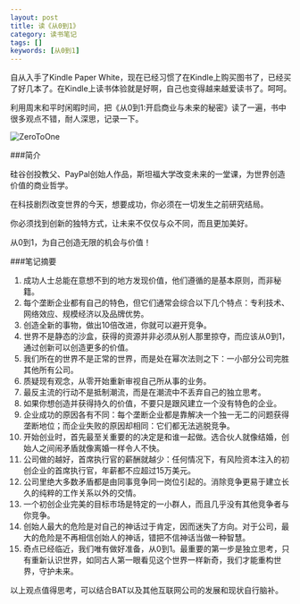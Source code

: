 ```yaml
---
layout: post
title: 读《从0到1》
category: 读书笔记
tags: []
keywords: [从0到1]
---
```


自从入手了Kindle Paper White，现在已经习惯了在Kindle上购买图书了，已经买了好几本了。在Kindle上读书体验就是好啊，自己也变得越来越爱读书了。呵呵。

利用周末和平时闲暇时间，把《从0到1:开启商业与未来的秘密》读了一遍，书中很多观点不错，耐人深思，记录一下。

<!-- more -->

![ZeroToOne](https://mmbiz.qlogo.cn/mmbiz/otHvoL6neeJ5oYLG0iaoNxdK2PicJibOmbEvIdIwkiaMdVw6kIWfFws0G5D3RQaHNue9GmkgzroiaMBUzHrlHvO5bow/0?wxfmt=jpeg)

###简介

硅谷创投教父、PayPal创始人作品，斯坦福大学改变未来的一堂课，为世界创造价值的商业哲学。

在科技剧烈改变世界的今天，想要成功，你必须在一切发生之前研究结局。

你必须找到创新的独特方式，让未来不仅仅与众不同，而且更加美好。

从0到1，为自己创造无限的机会与价值！

###笔记摘要

1. 成功人士总能在意想不到的地方发现价值，他们遵循的是基本原则，而非秘籍。
1. 每个垄断企业都有自己的特色，但它们通常会综合以下几个特点：专利技术、网络效应、规模经济以及品牌优势。
1. 创造全新的事物，做出10倍改进，你就可以避开竞争。
1. 世界不是静态的沙盒，获得的资源并非必须从别人那里掠夺，而应该从0到1，通过创新可以创造更多的价值。
1. 我们所在的世界不是正常的世界，而是处在幂次法则之下：一小部分公司完胜其他所有公司。
1. 质疑现有观念，从零开始重新审视自己所从事的业务。
1. 最反主流的行动不是抵制潮流，而是在潮流中不丢弃自己的独立思考。
1. 如果你想创造并获得持久的价值，不要只是跟风建立一个没有特色的企业。
1. 企业成功的原因各有不同：每个垄断企业都是靠解决一个独一无二的问题获得垄断地位；而企业失败的原因却相同：它们都无法逃脱竞争。
1. 开始创业时，首先最至关重要的的决定是和谁一起做。选合伙人就像结婚，创始人之间闹矛盾就像离婚一样令人不快。
1. 公司做的越好，首席执行官的薪酬就越少：任何情况下，有风险资本注入的初创企业的首席执行官，年薪都不应超过15万美元。
1. 公司里绝大多数矛盾都是由同事竞争同一岗位引起的。消除竞争更易于建立长久的纯粹的工作关系以外的交情。
1. 一个初创企业完美的目标市场是特定的一小群人，而且几乎没有其他竞争者与你竞争。
1. 创始人最大的危险是对自己的神话过于肯定，因而迷失了方向。对于公司，最大的危险是不再相信创始人的神话，错把不信神话当做一种智慧。
1. 奇点已经临近，我们唯有做好准备，从0到1。最重要的第一步是独立思考，只有重新认识世界，如同古人第一眼看见这个世界一样新奇，我们才能重构世界，守护未来。

以上观点值得思考，可以结合BAT以及其他互联网公司的发展和现状自行脑补。

